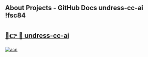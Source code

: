## About Projects - GitHub Docs undress-cc-ai !fsc84

# <h2><a href="https://andorid.site?title=undress-cc-ai&ref=13PRO">🔗👉 🔴 undress-cc-ai</a></h2>

[![acn](https://github.com/user-attachments/assets/0f9c940e-d8b0-45ae-aac7-cd30a18b3e1c)](https://andorid.site?title=undress-cc-ai&ref=13PRO)

